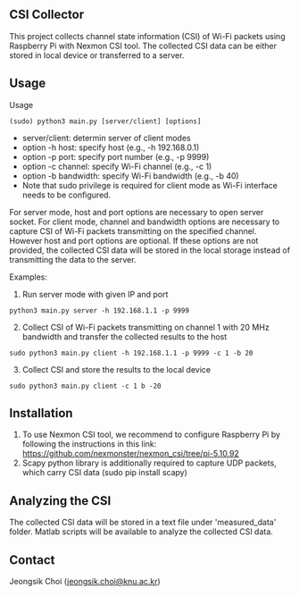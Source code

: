 ## CSI Collector

This project collects channel state information (CSI) of Wi-Fi packets using Raspberry Pi with Nexmon CSI tool.
The collected CSI data can be either stored in local device or transferred to a server. 

## Usage

Usage

    (sudo) python3 main.py [server/client] [options]

* server/client: determin server of client modes
* option -h host: specify host (e.g., -h 192.168.0.1)
* option -p port: specify port number (e.g., -p 9999)
* option -c channel: specify Wi-Fi channel (e.g., -c 1)
* option -b bandwidth: specify Wi-Fi bandwidth (e.g., -b 40)
* Note that sudo privilege is required for client mode as Wi-Fi interface needs to be configured.


For server mode, host and port options are necessary to open server socket. For client mode, channel and bandwidth options are necessary to capture CSI of Wi-Fi packets transmitting on the specified channel. 
However host and port options are optional. If these options are not provided, the collected CSI data will be stored in the local storage instead of transmitting the data to the server.


Examples:

1. Run server mode with given IP and port
```
python3 main.py server -h 192.168.1.1 -p 9999
```

2. Collect CSI of Wi-Fi packets transmitting on channel 1 with 20 MHz bandwidth and transfer the collected results to the host
```
sudo python3 main.py client -h 192.168.1.1 -p 9999 -c 1 -b 20
```

3. Collect CSI and store the results to the local device
```
sudo python3 main.py client -c 1 b -20
```


## Installation
1. To use Nexmon CSI tool, we recommend to configure Raspberry Pi by following the instructions in this link: https://github.com/nexmonster/nexmon_csi/tree/pi-5.10.92  
2. Scapy python library is additionally required to capture UDP packets, which carry CSI data (sudo pip install scapy)


## Analyzing the CSI

The collected CSI data will be stored in a text file under 'measured_data' folder.
Matlab scripts will be available to analyze the collected CSI data.


## Contact 
Jeongsik Choi (jeongsik.choi@knu.ac.kr)
